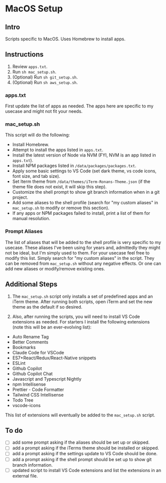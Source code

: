 # MacOS Setup

## Intro

Scripts specific to MacOS. Uses Homebrew to install apps.

## Instructions

1. Review `apps.txt`.
2. Run `sh mac_setup.sh`.
3. (Optional) Run `sh git_setup.sh`.
4. (Optional) Run `sh aws_setup.sh`.

### apps.txt

First update the list of apps as needed. The apps here are specific to my usecase and might not fit your needs.

### mac_setup.sh

This script will do the following:

- Install Homebrew.
- Attempt to install the apps listed in `apps.txt`.
- Install the latest version of Node via NVM (FYI, NVM is an app listed in `apps.txt`).
- Install NPM packages listed in `/data/packages/packages.txt`.
- Apply some basic settings to VS Code (set dark theme, vs code icons, font size, and tab size).
- Set Iterm theme from `/data/themes/iTerm-Ronans-Theme.json` (if the theme file does not exist, it will skip this step).
- Customize the shell prompt to show git branch information when in a git project.
- Add some aliases to the shell profile (search for "my custom aliases" in `mac_setup.sh` to modify or remove this section).
- If any apps or NPM packages failed to install, print a list of them for manual resolution.

### Prompt Aliases

The list of aliases that will be added to the shell profile is very specific to my usecase. These aliases I've been using for years and, admittedly they might not be ideal, but I'm simply used to them. For your usecase feel free to modify this list. Simply search for "my custom aliases" in the script. They can be removed from `mac_setup.sh` without any negative effects. Or one can add new aliases or modify/remove existing ones.

## Additional Steps

1. The `mac_setup.sh` script only installs a set of predefined apps and an iTerm theme. After running both scripts, open iTerm and set the new theme as the default if so desired.

2. Also, after running the scripts, you will need to install VS Code extensions as needed. For starters I install the following extensions (note this will be an ever-evolving list):

- Auto Rename Tag
- Better Comments
- Bookmarks
- Claude Code for VSCode
- ES7+React/Redux/React-Native snippets
- ESLint
- Github Copilot
- Github Copilot Chat
- Javascript and Typescript Nightly
- npm Intellisense
- Prettier - Code Formatter
- Tailwind CSS Intellisense
- Todo Tree
- vscode-icons

This list of extensions will eventually be added to the `mac_setup.sh` script.

## To do

- [ ] add some prompt asking if the aliases should be set up or skipped.
- [ ] add a prompt asking if the iTerms theme should be installed or skipped.
- [ ] add a prompt asking if the settings update to VS Code should be done.
- [ ] add a prompt asking if the shell prompt should be set up to show git branch information.
- [ ] updated script to install VS Code extensions and list the extensions in an external file.
